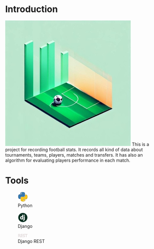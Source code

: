 # Introduction
<img src="https://raw.githubusercontent.com/AdelNoroozi/Football_Transfers/main/resources/banner.jpg" width="400" >
This is a project for recording football stats. It records all kind of data about tournaments, teams, players, matches and transfers. It has also an algorithm for evaluating players performance in each match.

# Tools
<figure>
  <img src="https://raw.githubusercontent.com/AdelNoroozi/Football_Transfers/main/resources/python-icon.png" width="32" >
  <figcaption>Python</figcaption>
</figure>
<figure>
  <img src="https://raw.githubusercontent.com/AdelNoroozi/Football_Transfers/main/resources/django-icon.png" width="32" >
  <figcaption>Django</figcaption>
</figure>
<figure>
  <img src="https://raw.githubusercontent.com/AdelNoroozi/Football_Transfers/main/resources/django-rest-icon.png" width="32" >
  <figcaption>Django REST</figcaption>
</figure>
